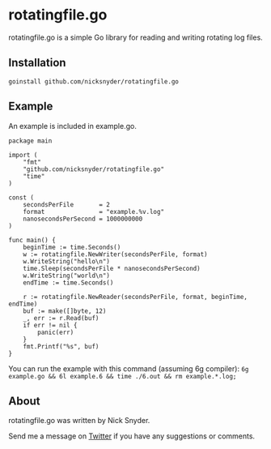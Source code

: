 # rotatingfile.go

rotatingfile.go is a simple Go library for reading and writing rotating log files.

## Installation

	goinstall github.com/nicksnyder/rotatingfile.go

## Example

An example is included in example.go.

	package main

	import (
		"fmt"
		"github.com/nicksnyder/rotatingfile.go"
		"time"
	)

	const (
		secondsPerFile       = 2
		format               = "example.%v.log"
		nanosecondsPerSecond = 1000000000
	)

	func main() {
		beginTime := time.Seconds()
		w := rotatingfile.NewWriter(secondsPerFile, format)
		w.WriteString("hello\n")
		time.Sleep(secondsPerFile * nanosecondsPerSecond)
		w.WriteString("world\n")
		endTime := time.Seconds()

		r := rotatingfile.NewReader(secondsPerFile, format, beginTime, endTime)
		buf := make([]byte, 12)
		_, err := r.Read(buf)
		if err != nil {
			panic(err)
		}
		fmt.Printf("%s", buf)
	}

You can run the example with this command (assuming 6g compiler):
`6g example.go && 6l example.6 && time ./6.out && rm example.*.log;`

## About

rotatingfile.go was written by Nick Snyder.

Send me a message on [Twitter](http://twitter.com/nickdsnyder) if you have any suggestions or comments.
